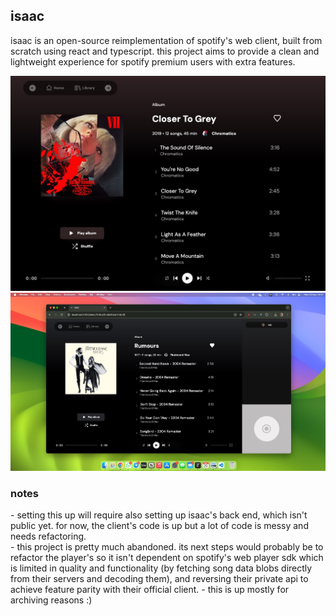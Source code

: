 <h2>isaac</h2>

<p>isaac is an open-source reimplementation of spotify's web client, built from scratch using react and typescript. this project aims to provide a clean and lightweight experience for spotify premium users with extra features.</p>

![screenshot1](./public/assets/readme/pic1.jpeg)
![screenshot2](./public/assets/readme/pic2.jpeg)

<h3>notes</h3>
- setting this up will require also setting up isaac's back end, which isn't public yet. for now, the client's code is up but a lot of code is messy and needs refactoring.<br/>
- this project is pretty much abandoned. its next steps would probably be to refactor the player's so it isn't dependent on spotify's web player sdk which is limited in quality and functionality (by fetching song data blobs directly from their servers and decoding them), and reversing their private api to achieve feature parity with their official client.
- this is up mostly for archiving reasons :)
